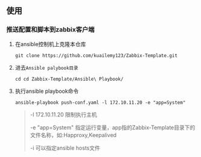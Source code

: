 ## 使用

### 推送配置和脚本到zabbix客户端

1. 在ansible控制机上克隆本仓库

   ```
   git clone https://github.com/kuailemy123/Zabbix-Template.git
   ```

2. 进去`Ansible palybook目录`

   ```
   cd cd Zabbix-Template/Ansible\ Playbook/
   ```

3. 执行ansible playbook命令

   ```
   ansible-playbook push-conf.yaml -l 172.10.11.20 -e "app=System"
   ```

   > -l 172.10.11.20 限制执行主机
   >
   > -e "app=System" 指定运行变量，app指的Zabbix-Template目录下的文件名称，如:Happroxy,Keepalived
   >
   > -i 可以指定ansible hosts文件